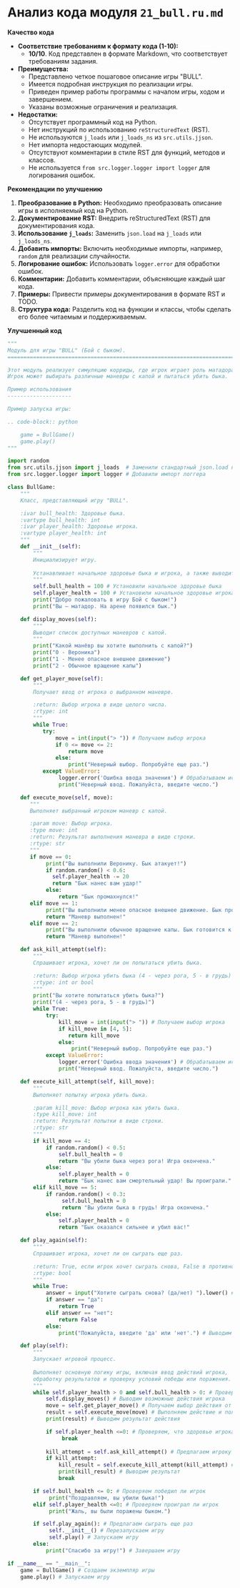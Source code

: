 # Анализ кода модуля `21_bull.ru.md`

**Качество кода**

- **Соответствие требованиям к формату кода (1-10):** 
    -   **10/10**. Код представлен в формате Markdown, что соответствует требованиям задания.
-   **Преимущества:**
    -   Представлено четкое пошаговое описание игры "BULL".
    -   Имеется подробная инструкция по реализации игры.
    -   Приведен пример работы программы с началом игры, ходом и завершением.
    -   Указаны возможные ограничения и реализация.
-   **Недостатки:**
    -   Отсутствует программный код на Python.
    -   Нет инструкций по использованию `reStructuredText` (RST).
    -   Не используются `j_loads` или `j_loads_ns` из `src.utils.jjson`.
    -   Нет импорта недостающих модулей.
    -   Отсутствуют комментарии в стиле RST для функций, методов и классов.
    -   Не используется `from src.logger.logger import logger` для логирования ошибок.

**Рекомендации по улучшению**

1.  **Преобразование в Python:** Необходимо преобразовать описание игры в исполняемый код на Python.
2.  **Документирование RST:** Внедрить reStructuredText (RST) для документирования кода.
3.  **Использование `j_loads`:** Заменить `json.load` на `j_loads` или `j_loads_ns`.
4.  **Добавить импорты:** Включить необходимые импорты, например, `random` для реализации случайности.
5.  **Логирование ошибок:** Использовать `logger.error` для обработки ошибок.
6.  **Комментарии:** Добавить комментарии, объясняющие каждый шаг кода.
7.  **Примеры:** Привести примеры документирования в формате RST и TODO.
8.  **Структура кода:** Разделить код на функции и классы, чтобы сделать его более читаемым и поддерживаемым.

**Улучшенный код**

```python
"""
Модуль для игры "BULL" (Бой с быком).
=========================================================================================

Этот модуль реализует симуляцию корриды, где игрок играет роль матадора.
Игрок может выбирать различные маневры с капой и пытаться убить быка.

Пример использования
--------------------

Пример запуска игры:

.. code-block:: python

    game = BullGame()
    game.play()
"""

import random
from src.utils.jjson import j_loads  # Заменили стандартный json.load на j_loads
from src.logger.logger import logger # Добавили импорт логгера

class BullGame:
    """
    Класс, представляющий игру "BULL".

    :ivar bull_health: Здоровье быка.
    :vartype bull_health: int
    :ivar player_health: Здоровье игрока.
    :vartype player_health: int
    """
    def __init__(self):
        """
        Инициализирует игру.
        
        Устанавливает начальное здоровье быка и игрока, а также выводит приветственное сообщение.
        """
        self.bull_health = 100 # Установили начальное здоровье быка
        self.player_health = 100 # Установили начальное здоровье игрока
        print("Добро пожаловать в игру Бой с быком!")
        print("Вы — матадор. На арене появился бык.")

    def display_moves(self):
        """
        Выводит список доступных маневров с капой.
        """
        print("Какой манёвр вы хотите выполнить с капой?")
        print("0 - Вероника")
        print("1 - Менее опасное внешнее движение")
        print("2 - Обычное вращение капы")

    def get_player_move(self):
        """
        Получает ввод от игрока о выбранном маневре.

        :return: Выбор игрока в виде целого числа.
        :rtype: int
        """
        while True:
           try:
               move = int(input("> ")) # Получаем выбор игрока
               if 0 <= move <= 2:
                   return move
               else:
                   print("Неверный выбор. Попробуйте еще раз.")
           except ValueError:
                logger.error('Ошибка ввода значения') # Обрабатываем исключение неверного ввода
                print("Неверный ввод. Пожалуйста, введите число.")

    def execute_move(self, move):
       """
       Выполняет выбранный игроком маневр с капой.

       :param move: Выбор игрока.
       :type move: int
       :return: Результат выполнения маневра в виде строки.
       :rtype: str
       """
       if move == 0:
            print("Вы выполнили Веронику. Бык атакует!")
            if random.random() < 0.6:
              self.player_health -= 20
              return "Бык нанес вам удар!"
            else:
                return "Бык промахнулся!"
       elif move == 1:
            print("Вы выполнили менее опасное внешнее движение. Бык продолжает атаковать.")
            return "Маневр выполнен!"
       elif move == 2:
            print("Вы выполнили обычное вращение капы. Бык готовится к атаке.")
            return "Маневр выполнен!"

    def ask_kill_attempt(self):
        """
        Спрашивает игрока, хочет ли он попытаться убить быка.

        :return: Выбор игрока убить быка (4 - через рога, 5 - в грудь) или False.
        :rtype: int or bool
        """
        print("Вы хотите попытаться убить быка?")
        print("(4 - через рога, 5 - в грудь)")
        while True:
            try:
                kill_move = int(input("> ")) # Получаем выбор игрока
                if kill_move in [4, 5]:
                   return kill_move
                else:
                    print("Неверный выбор. Попробуйте еще раз.")
            except ValueError:
                logger.error('Ошибка ввода значения') # Обрабатываем исключение неверного ввода
                print("Неверный ввод. Пожалуйста, введите число.")

    def execute_kill_attempt(self, kill_move):
        """
        Выполняет попытку игрока убить быка.

        :param kill_move: Выбор игрока как убить быка.
        :type kill_move: int
        :return: Результат попытки в виде строки.
        :rtype: str
        """
        if kill_move == 4:
            if random.random() < 0.5:
                self.bull_health = 0
                return "Вы убили быка через рога! Игра окончена."
            else:
                self.player_health = 0
                return "Бык нанес вам смертельный удар! Вы проиграли."
        elif kill_move == 5:
            if random.random() < 0.3:
                 self.bull_health = 0
                 return "Вы убили быка в грудь! Игра окончена."
            else:
                self.player_health = 0
                return "Бык оказался сильнее и убил вас!"

    def play_again(self):
        """
        Спрашивает игрока, хочет ли он сыграть еще раз.

        :return: True, если игрок хочет сыграть снова, False в противном случае.
        :rtype: bool
        """
        while True:
            answer = input("Хотите сыграть снова? (да/нет) ").lower() # Получаем ответ пользователя
            if answer == "да":
                return True
            elif answer == "нет":
                return False
            else:
                print("Пожалуйста, введите 'да' или 'нет'.") # Выводим сообщение, если ввод не корректный

    def play(self):
        """
        Запускает игровой процесс.
        
        Выполняет основную логику игры, включая ввод действий игрока,
        обработку результатов и проверку условий победы или поражения.
        """
        while self.player_health > 0 and self.bull_health > 0: # Проверяем, что игра продолжается
            self.display_moves() # Выводим возможные действия игрока
            move = self.get_player_move() # Получаем выбор действия от игрока
            result = self.execute_move(move) # Выполняем действие и получаем результат
            print(result) # Выводим результат действия

            if self.player_health <=0: # Проверяем, что здоровье игрока не закончилось
                 break
            
            kill_attempt = self.ask_kill_attempt() # Предлагаем игроку убить быка
            if kill_attempt:
                kill_result = self.execute_kill_attempt(kill_attempt) # Выполняем попытку убить быка и получаем результат
                print(kill_result) # Выводим результат
                break

        if self.bull_health <= 0: # Проверяем победил ли игрок
             print("Поздравляем, вы убили быка!")
        elif self.player_health <=0: # Проверяем проиграл ли игрок
             print("Жаль, вы были поражены быком.")

        if self.play_again(): # Предлагаем сыграть еще раз
             self.__init__() # Перезапускаем игру
             self.play() # Запускаем игру
        else:
            print("Спасибо за игру!") # Завершаем игру

if __name__ == "__main__":
    game = BullGame() # Создаем экземпляр игры
    game.play() # Запускаем игру
```